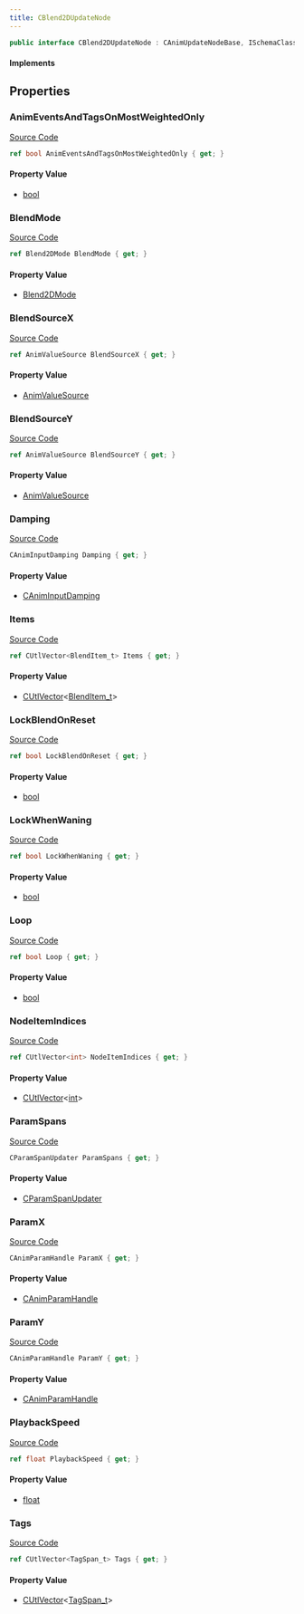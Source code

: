 ```yaml
---
title: CBlend2DUpdateNode
---
```


```csharp
public interface CBlend2DUpdateNode : CAnimUpdateNodeBase, ISchemaClass<CAnimUpdateNodeBase>, ISchemaClass<CBlend2DUpdateNode>, ISchemaField, ISchemaClass, INativeHandle
```

#### Implements

## Properties

### AnimEventsAndTagsOnMostWeightedOnly

[Source Code](https://github.com/swiftly-solution/swiftlys2/blob/main/managed/src/SwiftlyS2.Generated/Schemas/Interfaces/CBlend2DUpdateNode.cs#L45)

```csharp
ref bool AnimEventsAndTagsOnMostWeightedOnly { get; }
```

#### Property Value

- [bool](https://learn.microsoft.com/dotnet/api/system.boolean)

### BlendMode

[Source Code](https://github.com/swiftly-solution/swiftlys2/blob/main/managed/src/SwiftlyS2.Generated/Schemas/Interfaces/CBlend2DUpdateNode.cs#L35)

```csharp
ref Blend2DMode BlendMode { get; }
```

#### Property Value

- [Blend2DMode](/docs/api/shared/schemadefinitions/blend2dmode)

### BlendSourceX

[Source Code](https://github.com/swiftly-solution/swiftlys2/blob/main/managed/src/SwiftlyS2.Generated/Schemas/Interfaces/CBlend2DUpdateNode.cs#L27)

```csharp
ref AnimValueSource BlendSourceX { get; }
```

#### Property Value

- [AnimValueSource](/docs/api/shared/schemadefinitions/animvaluesource)

### BlendSourceY

[Source Code](https://github.com/swiftly-solution/swiftlys2/blob/main/managed/src/SwiftlyS2.Generated/Schemas/Interfaces/CBlend2DUpdateNode.cs#L31)

```csharp
ref AnimValueSource BlendSourceY { get; }
```

#### Property Value

- [AnimValueSource](/docs/api/shared/schemadefinitions/animvaluesource)

### Damping

[Source Code](https://github.com/swiftly-solution/swiftlys2/blob/main/managed/src/SwiftlyS2.Generated/Schemas/Interfaces/CBlend2DUpdateNode.cs#L25)

```csharp
CAnimInputDamping Damping { get; }
```

#### Property Value

- [CAnimInputDamping](/docs/api/shared/schemadefinitions/caniminputdamping)

### Items

[Source Code](https://github.com/swiftly-solution/swiftlys2/blob/main/managed/src/SwiftlyS2.Generated/Schemas/Interfaces/CBlend2DUpdateNode.cs#L17)

```csharp
ref CUtlVector<BlendItem_t> Items { get; }
```

#### Property Value

- [CUtlVector](/docs/api/-1)<[BlendItem_t](/docs/api/shared/schemadefinitions/blenditem_t)>

### LockBlendOnReset

[Source Code](https://github.com/swiftly-solution/swiftlys2/blob/main/managed/src/SwiftlyS2.Generated/Schemas/Interfaces/CBlend2DUpdateNode.cs#L41)

```csharp
ref bool LockBlendOnReset { get; }
```

#### Property Value

- [bool](https://learn.microsoft.com/dotnet/api/system.boolean)

### LockWhenWaning

[Source Code](https://github.com/swiftly-solution/swiftlys2/blob/main/managed/src/SwiftlyS2.Generated/Schemas/Interfaces/CBlend2DUpdateNode.cs#L43)

```csharp
ref bool LockWhenWaning { get; }
```

#### Property Value

- [bool](https://learn.microsoft.com/dotnet/api/system.boolean)

### Loop

[Source Code](https://github.com/swiftly-solution/swiftlys2/blob/main/managed/src/SwiftlyS2.Generated/Schemas/Interfaces/CBlend2DUpdateNode.cs#L39)

```csharp
ref bool Loop { get; }
```

#### Property Value

- [bool](https://learn.microsoft.com/dotnet/api/system.boolean)

### NodeItemIndices

[Source Code](https://github.com/swiftly-solution/swiftlys2/blob/main/managed/src/SwiftlyS2.Generated/Schemas/Interfaces/CBlend2DUpdateNode.cs#L23)

```csharp
ref CUtlVector<int> NodeItemIndices { get; }
```

#### Property Value

- [CUtlVector](/docs/api/-1)<[int](https://learn.microsoft.com/dotnet/api/system.int32)>

### ParamSpans

[Source Code](https://github.com/swiftly-solution/swiftlys2/blob/main/managed/src/SwiftlyS2.Generated/Schemas/Interfaces/CBlend2DUpdateNode.cs#L21)

```csharp
CParamSpanUpdater ParamSpans { get; }
```

#### Property Value

- [CParamSpanUpdater](/docs/api/shared/schemadefinitions/cparamspanupdater)

### ParamX

[Source Code](https://github.com/swiftly-solution/swiftlys2/blob/main/managed/src/SwiftlyS2.Generated/Schemas/Interfaces/CBlend2DUpdateNode.cs#L29)

```csharp
CAnimParamHandle ParamX { get; }
```

#### Property Value

- [CAnimParamHandle](/docs/api/shared/schemadefinitions/canimparamhandle)

### ParamY

[Source Code](https://github.com/swiftly-solution/swiftlys2/blob/main/managed/src/SwiftlyS2.Generated/Schemas/Interfaces/CBlend2DUpdateNode.cs#L33)

```csharp
CAnimParamHandle ParamY { get; }
```

#### Property Value

- [CAnimParamHandle](/docs/api/shared/schemadefinitions/canimparamhandle)

### PlaybackSpeed

[Source Code](https://github.com/swiftly-solution/swiftlys2/blob/main/managed/src/SwiftlyS2.Generated/Schemas/Interfaces/CBlend2DUpdateNode.cs#L37)

```csharp
ref float PlaybackSpeed { get; }
```

#### Property Value

- [float](https://learn.microsoft.com/dotnet/api/system.single)

### Tags

[Source Code](https://github.com/swiftly-solution/swiftlys2/blob/main/managed/src/SwiftlyS2.Generated/Schemas/Interfaces/CBlend2DUpdateNode.cs#L19)

```csharp
ref CUtlVector<TagSpan_t> Tags { get; }
```

#### Property Value

- [CUtlVector](/docs/api/-1)<[TagSpan_t](/docs/api/shared/schemadefinitions/tagspan_t)>

